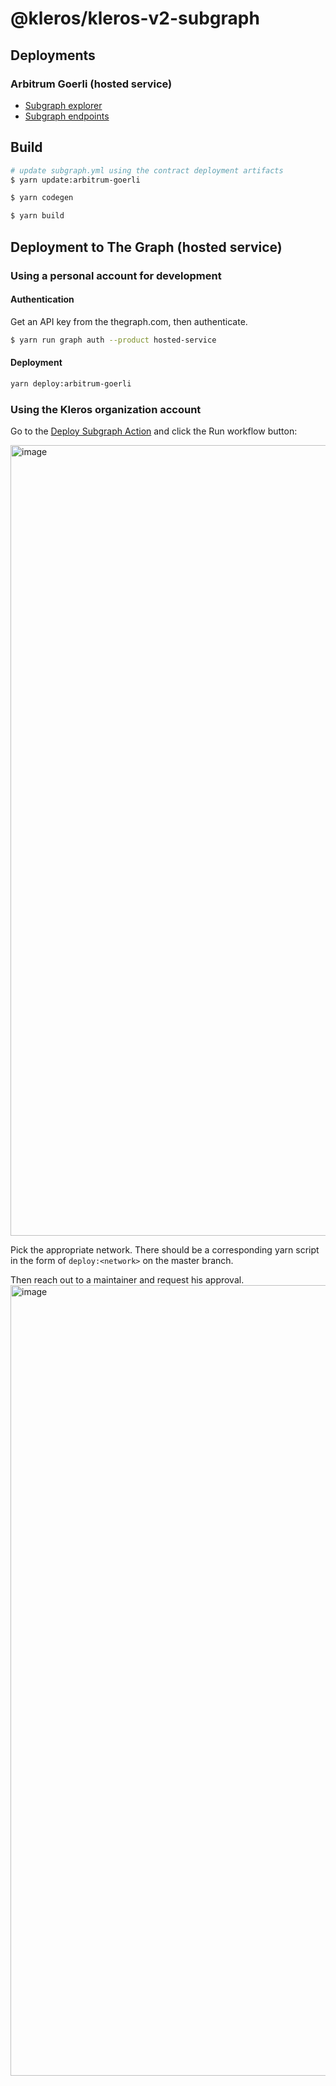 # @kleros/kleros-v2-subgraph

## Deployments

### Arbitrum Goerli (hosted service)

- [Subgraph explorer](https://thegraph.com/explorer/subgraph/kleros/kleros-v2-core-arbitrum-goerli)
- [Subgraph endpoints](https://api.thegraph.com/subgraphs/name/kleros/kleros-v2-core-arbitrum-goerli)

## Build

```bash
# update subgraph.yml using the contract deployment artifacts
$ yarn update:arbitrum-goerli

$ yarn codegen

$ yarn build
```

## Deployment to The Graph (hosted service)

### Using a personal account for development

#### Authentication

Get an API key from the thegraph.com, then authenticate.

```bash
$ yarn run graph auth --product hosted-service
```

#### Deployment

```bash
yarn deploy:arbitrum-goerli
```

### Using the Kleros organization account
Go to the [Deploy Subgraph Action](https://github.com/kleros/kleros-v2/actions/workflows/deploy-subgraph.yml) and click the Run workflow button:

<img width="1265" alt="image" src="https://github.com/kleros/kleros-v2/assets/22213980/da39f584-baaf-42a2-8c6a-6544aee29420">

Pick the appropriate network. There should be a corresponding yarn script in the form of `deploy:<network>` on the master branch.

Then reach out to a maintainer and request his approval.
<img width="1265" alt="image" src="https://github.com/kleros/gtcr-subgraph/assets/22213980/3cea54fb-8382-42c4-a44a-37b4bfbeecee">
